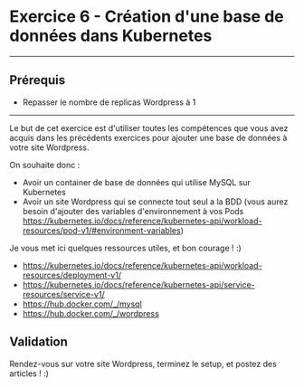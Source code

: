 # Exercice 6 - Création d'une base de données dans Kubernetes
---
## Prérequis
* Repasser le nombre de replicas Wordpress à 1

---

Le but de cet exercice est d'utiliser toutes les compétences que vous avez acquis dans les précédents exercices pour ajouter une base de données à votre site Wordpress.

On souhaite donc :
* Avoir un container de base de données qui utilise MySQL sur Kubernetes
* Avoir un site Wordpress qui se connecte tout seul a la BDD (vous aurez besoin d'ajouter des variables d'environnement à vos Pods https://kubernetes.io/docs/reference/kubernetes-api/workload-resources/pod-v1/#environment-variables)

Je vous met ici quelques ressources utiles, et bon courage ! :)
* https://kubernetes.io/docs/reference/kubernetes-api/workload-resources/deployment-v1/
* https://kubernetes.io/docs/reference/kubernetes-api/service-resources/service-v1/
* https://hub.docker.com/_/mysql
* https://hub.docker.com/_/wordpress

## Validation

Rendez-vous sur votre site Wordpress, terminez le setup, et postez des articles ! :)